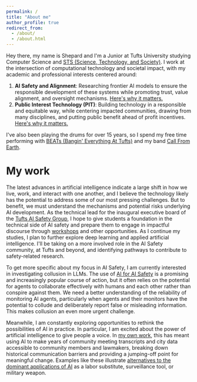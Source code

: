 ```yaml
---
permalink: /
title: "About me"
author_profile: true
redirect_from: 
  - /about/
  - /about.html
---
```


Hey there, my name is Shepard and I'm a Junior at Tufts University studying Computer Science and [STS (Science, Technology, and Society)](https://admissions.tufts.edu/blogs/jumbo-talk/post/what-s-sts/). I work at the intersection of computational technology and societal impact,  with my academic and professional interests centered around:
1. **AI Safety and Alignment**: Researching frontier AI models to ensure the responsible development of these systems while promoting trust, value alignment, and oversight mechanisms. [Here's why it matters.](https://safe.ai/ai-risk)
2. **Public Interest Technology (PIT)**: Building technology in a responsible and equitable way, while centering impacted communities, drawing from many disciplines, and putting public benefit ahead of profit incentives. [Here's why it matters.](https://ssir.org/articles/entry/building_the_public_interest_technology_infrastructure_of_the_future)

I've also been playing the drums for over 15 years, so I spend my free time performing with [BEATs (Bangin' Everything At Tufts)](https://youtu.be/3nhnJPwA8YY?si=5IJM0O9coFk5T_Tt) and my band [Call From Earth](https://www.instagram.com/call.from.earth/).

My work
======
The latest advances in artificial intelligence indicate a large shift in how we live, work, and interact with one another, and I believe the technology likely has the potential to address some of our most pressing challenges. But to benefit, we must understand the mechanisms and potential risks underlying AI development. As the technical lead for the inaugural executive board of the [Tufts AI Safety Group](https://tuftsaisafety.com/), I hope to give students a foundation in the technical side of AI safety and prepare them to engage in impactful discourse through [workshops](https://www.arena.education/) and other opportunities. As I continue my studies, I plan to further explore deep learning and applied artificial intelligence. I'll be taking on a more involved role in the AI Safety community, at Tufts and beyond, and identifying pathways to contribute to safety-related research.

To get more specific about my focus in AI Safety, I am currently interested in investigating collusion in LLMs. The use of [AI for AI Safety](https://joecarlsmith.substack.com/p/ai-for-ai-safety) is a promising and increasingly popular course of action, but it often relies on the potential for agents to collaborate effectively with humans and each other rather than conspire against them. We need a better understanding of the reliability of monitoring AI agents, particularly when agents and their monitors have the potential to collude and deliberately report false or misleading information. This makes collusion an even more urgent challenge.

Meanwhile, I am constantly exploring opportunities to rethink the possibilities of AI in practice. In particular, I am excited about the power of artificial intelligence to give people a voice. In [my own work](/portfolio/A-OnThePorch/), this has meant using AI to make years of community meeting transcripts and city data accessible to community members and lawmakers, breaking down historical communication barriers and providing a jumping-off point for meaningful change. Examples like these illustrate [alternatives to the dominant applications of AI](https://www.techpolicy.press/doge-is-using-ai-to-centralize-government-power-its-time-to-flip-the-script-/) as a labor substitute, surveillance tool, or military weapon.
